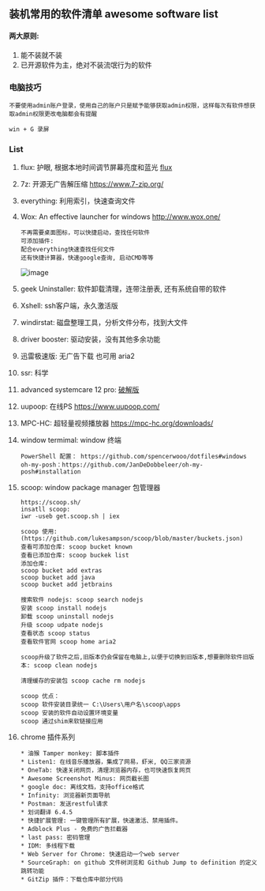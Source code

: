 ## 装机常用的软件清单 awesome software list

#### 两大原则:
1. 能不装就不装
2. 已开源软件为主，绝对不装流氓行为的软件

### 电脑技巧
```
不要使用admin账户登录，使用自己的账户只是赋予能够获取admin权限，这样每次有软件想获取admin权限更改电脑都会有提醒

win + G 录屏

```
   
### List

1. flux: 护眼, 根据本地时间调节屏幕亮度和蓝光 
  [flux](flux/)

2. 7z: 开源无广告解压缩
   https://www.7-zip.org/

3. everything: 利用索引，快速查询文件
 
4. Wox: An effective launcher for windows  http://www.wox.one/
    ```
   不再需要桌面图标，可以快捷启动，查找任何软件
   可添加插件:
   配合everything快速查找任何文件
   还有快捷计算器，快速google查询, 启动CMD等等
   ```
   ![image](Wox/wox.png)

5. geek Uninstaller: 软件卸载清理，连带注册表, 还有系统自带的软件
6. Xshell: ssh客户端，永久激活版
7. windirstat: 磁盘整理工具，分析文件分布，找到大文件
8. driver booster: 驱动安装，没有其他多余功能
9. 迅雷极速版: 无广告下载 也可用 aria2
10. ssr: 科学
11. advanced systemcare 12 pro: [破解版](./advanced_systemcare)  
12. uupoop: 在线PS https://www.uupoop.com/
13. MPC-HC: 超轻量视频播放器 https://mpc-hc.org/downloads/
14. window termimal: window 终端 
    ```
    PowerShell 配置： https://github.com/spencerwooo/dotfiles#windows 
    oh-my-posh：https://github.com/JanDeDobbeleer/oh-my-posh#installation
    ```
15. scoop: window package manager 包管理器 
    ```
    https://scoop.sh/
    insatll scoop:
    iwr -useb get.scoop.sh | iex

    scoop 使用:
    (https://github.com/lukesampson/scoop/blob/master/buckets.json)
    查看可添加仓库: scoop bucket known
    查看已添加仓库: scoop buckek list
    添加仓库:
    scoop bucket add extras
    scoop bucket add java
    scoop bucket add jetbrains

    搜索软件 nodejs: scoop search nodejs
    安装 scoop install nodejs
    卸载 scoop uninstall nodejs
    升级 scoop udpate nodejs
    查看状态 scoop status
    查看软件官网 scoop home aria2

    scoop升级了软件之后,旧版本仍会保留在电脑上,以便于切换到旧版本,想要删除软件旧版本: scoop clean nodejs

    清理缓存的安装包 scoop cache rm nodejs

    scoop 优点：
    scoop 软件安装目录统一 C:\Users\用户名\scoop\apps
    scoop 安装的软件自动设置环境变量
    scoop 通过shim来软链接应用

    ```
16. chrome 插件系列
    ```
    * 油猴 Tamper monkey: 脚本插件
    * Listen1: 在线音乐播放器，集成了网易，虾米, QQ三家资源
    * OneTab: 快速关闭网页，清理浏览器内存，也可快速恢复网页
    * Awesome Screenshot Minus: 网页截长图
    * google doc: 离线文档，支持office格式
    * Infinity: 浏览器新页面导航
    * Postman: 发送restful请求
    * 划词翻译 6.4.5
    * 快捷扩展管理: 一键管理所有扩展，快速激活、禁用插件。
    * Adblock Plus - 免费的广告拦截器
    * last pass: 密码管理
    * IDM: 多线程下载
    * Web Server for Chrome: 快速启动一个web server
    * SourceGraph: on github 文件树浏览和 Github Jump to definition 的定义跳转功能
    * GitZip 插件：下载仓库中部分代码

    ```
